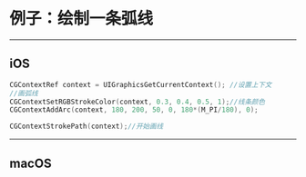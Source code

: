 # 例子：绘制一条弧线

---

## iOS

```cpp
CGContextRef context = UIGraphicsGetCurrentContext(); //设置上下文
//画弧线
CGContextSetRGBStrokeColor(context, 0.3, 0.4, 0.5, 1);//线条颜色
CGContextAddArc(context, 180, 200, 50, 0, 180*(M_PI/180), 0);

CGContextStrokePath(context);//开始画线
```

---

## macOS

```cpp

```
